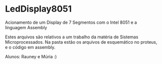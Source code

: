 # LedDisplay8051
Acionamento de um Display de 7 Segmentos com o Intel 8051 e a linguagem Assembly

Estes arquivos são relativos a um trabalho da matéria de Sistemas Microprocessados.
Na pasta estão os arquivos de esquemático no proteus, e o código em assembly.

Alunos: Rauney e Múria
:)
